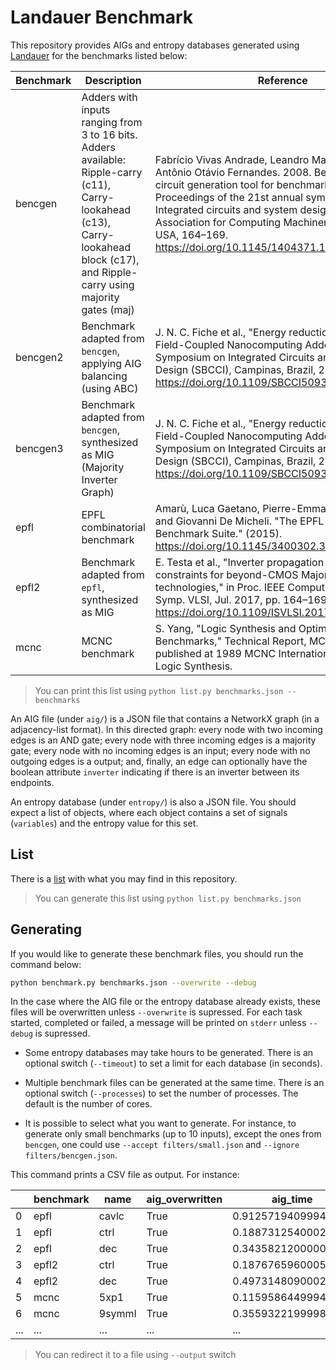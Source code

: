 # Landauer Benchmark

This repository provides AIGs and entropy databases generated using [Landauer](https://github.com/mtdsousa/landauer) for the benchmarks listed below:

| Benchmark | Description | Reference |
| -- | -- | -- |
| bencgen | Adders with inputs ranging from 3 to 16 bits. Adders available: Ripple-carry (c11), Carry-lookahead (c13), Carry-lookahead block (c17), and Ripple-carry using majority gates (maj) | Fabrício Vivas Andrade, Leandro Maia Silva, and Antônio Otávio Fernandes. 2008. BenCGen: a digital circuit generation tool for benchmarks. In Proceedings of the 21st annual symposium on Integrated circuits and system design (SBCCI '08). Association for Computing Machinery, New York, NY, USA, 164–169. https://doi.org/10.1145/1404371.1404418 |
| bencgen2 | Benchmark adapted from `bencgen`, applying AIG balancing (using ABC) | J. N. C. Fiche et al., "Energy reduction opportunities in Field-Coupled Nanocomputing Adders," 2020 33rd Symposium on Integrated Circuits and Systems Design (SBCCI), Campinas, Brazil, 2020, pp. 1-6, https://doi.org/10.1109/SBCCI50935.2020.9189895 |
| bencgen3 | Benchmark adapted from `bencgen`, synthesized as MIG (Majority Inverter Graph) | J. N. C. Fiche et al., "Energy reduction opportunities in Field-Coupled Nanocomputing Adders," 2020 33rd Symposium on Integrated Circuits and Systems Design (SBCCI), Campinas, Brazil, 2020, pp. 1-6, https://doi.org/10.1109/SBCCI50935.2020.9189895 |
| epfl | EPFL combinatorial benchmark | Amarù, Luca Gaetano, Pierre-Emmanuel Gaillardon and Giovanni De Micheli. "The EPFL Combinational Benchmark Suite." (2015). https://doi.org/10.1145/3400302.3415648 
| epfl2 | Benchmark adapted from `epfl`, synthesized as MIG | E. Testa et al., "Inverter propagation and fan-out constraints for beyond-CMOS Majority-based technologies," in Proc. IEEE Comput. Soc. Annu. Symp. VLSI, Jul. 2017, pp. 164–169. https://doi.org/10.1109/ISVLSI.2017.37 |
| mcnc | MCNC benchmark | S. Yang, "Logic Synthesis and Optimization Benchmarks," Technical Report, MCNC, Dec. 1988, published at 1989 MCNC International Workshop on Logic Synthesis. |

> You can print this list using `python list.py benchmarks.json --benchmarks`

An AIG file (under `aig/`) is a JSON file that contains a NetworkX graph (in a adjacency-list format). In this directed graph: every node with two incoming edges is an AND gate; every node with three incoming edges is a majority gate; every node with no incoming edges is an input; every node with no outgoing edges is a output; and, finally, an edge can optionally have the boolean attribute `inverter` indicating if there is an inverter between its endpoints.

An entropy database (under `entropy/`) is also a JSON file. You should expect a list of objects, where each object contains a set of signals (`variables`) and the entropy value for this set.

## List

There is a [list](benchmarks.csv) with what you may find in this repository.
> You can generate this list using `python list.py benchmarks.json`

## Generating

If you would like to generate these benchmark files, you should run the command below:
```bash
python benchmark.py benchmarks.json --overwrite --debug
```
In the case where the AIG file or the entropy database already exists, these files will be overwritten unless `--overwrite` is supressed. For each task started, completed or failed, a message will be printed on `stderr` unless `--debug` is supressed.

- Some entropy databases may take hours to be generated. There is an optional switch (`--timeout`) to set a limit for each database (in seconds).

- Multiple benchmark files can be generated at the same time. There is an optional switch (`--processes`) to set the number of processes. The default is the number of cores.

- It is possible to select what you want to generate. For instance, to generate only small benchmarks (up to 10 inputs), except the ones from `bencgen`, one could use `--accept filters/small.json` and `--ignore filters/bencgen.json`.

This command prints a CSV file as output. For instance:

||benchmark|name|aig_overwritten|aig_time|entropy_overwritten|entropy_time|
|--|--|--|--|--|--|--|
|0|epfl|cavlc|True|0.9125719409994417|True|0.704149786999551|
|1|epfl|ctrl|True|0.18873125400023127|True|0.02720098500049062|
|2|epfl|dec|True|0.3435821200000646|True|0.07843496999976196|
|3|epfl2|ctrl|True|0.18767659600052866|True|0.012778926999999385|
|4|epfl2|dec|True|0.49731480900027236|True|0.1325680990003093|
|5|mcnc|5xp1|True|0.11595864499940944|True|0.011943161999624863|
|6|mcnc|9symml|True|0.355932219999886|True|0.07467567799994868|
|...|...|...|...|...|...|...|

> You can redirect it to a file using `--output` switch
